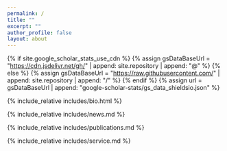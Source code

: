 ```yaml
---
permalink: /
title: ""
excerpt: ""
author_profile: false
layout: about
---
```


{% if site.google_scholar_stats_use_cdn %}
{% assign gsDataBaseUrl = "https://cdn.jsdelivr.net/gh/" | append: site.repository | append: "@" %}
{% else %}
{% assign gsDataBaseUrl = "https://raw.githubusercontent.com/" | append: site.repository | append: "/" %}
{% endif %}
{% assign url = gsDataBaseUrl | append: "google-scholar-stats/gs_data_shieldsio.json" %}

<span class='anchor' id='-about-me'></span>
{% include_relative includes/bio.html %}

<span class='anchor' id='-news'></span>
{% include_relative includes/news.md %}

<!-- <span class='anchor' id='-educations'></span>
{% include_relative includes/educations.md %} -->

<span class='anchor' id='-publications'></span>
{% include_relative includes/publications.md %}

<!-- <span class='anchor' id='-patents-and-copyrights'></span>
{% include_relative includes/patents.md %} -->

<!-- <span class='anchor' id='-honors-and-awards'></span>
{% include_relative includes/honors.md %} -->

<span class='anchor' id='-service'></span>
{% include_relative includes/service.md %}

<!-- <span class='anchor' id='-talks'></span>
{% include_relative includes/talks.md %} -->

<!-- <span class='anchor' id='-personal'></span>
{% include_relative includes/personal.md %} -->

<!-- 
# 💬 Invited Talks
- *2021.06*, Lorem ipsum dolor sit amet, consectetur adipiscing elit. Vivamus ornare aliquet ipsum, ac tempus justo dapibus sit amet. 
- *2021.03*, Lorem ipsum dolor sit amet, consectetur adipiscing elit. Vivamus ornare aliquet ipsum, ac tempus justo dapibus sit amet.  \| [\[video\]](https://github.com/)

# 💻 Internships
- *2019.05 - 2020.02*, [Lorem](https://github.com/), China. -->